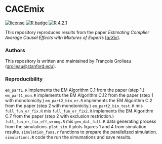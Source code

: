 # CACEmix
 
<!-- badges: start -->
[![license](https://img.shields.io/badge/license-MIT-blue)](https://github.com/fcgrolleau/Dynamic-RRT/blob/main/LICENSE)
[![R badge](https://img.shields.io/badge/Build%20with-%20R,%20♥%20and%20Python-blue)](https://rstudio.github.io/reticulate/index.html)
[![R 4.2.1](https://img.shields.io/badge/R-4.3.3-blue.svg)](https://www.r-project.org) 
<!-- badges: end -->

This repository reproduces results from the paper *Estimating Complier Average Causal Effects with Mixtures of Experts* [<a href="https://arxiv.org/pdf/2405.02779">*arXiv*</a>].

### Authors
This repository is written and maintained by François Grolleau (grolleau@stanford.edu).

### Reproducibility

`em_part1.R` implements the EM Algorithm C.1 from the paper (step 1.)
`em_part1_mon.R` implements the EM Algorithm C.12 from the paper (step 1 with monotonicity.)
`em_part2_bin_er.R` implements the EM Algorithm C.2 from the paper (step 2 with monotonicity.)
`em_part2_bin_test.R` mis
`full_fun_er_fix.R` mis
`full_fun_er_fix2.R` implements the EM Algorithm C.7 from the paper (step 2 with exclusion restriction.)
`full_fun_er_fix_eff_wrong.R` mis
`gen_dat_full.R` data generating process from the simulations.
`plot_sim.R` plots figures 1 and 4 from simulation results.
`simulation_funs.r` functions to prepare the parallelized simulation.
`simulations.R` code the run the simumations and save results.
